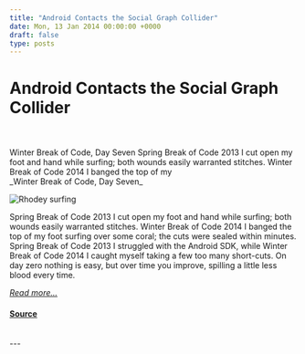 ```yaml
---
title: "Android Contacts the Social Graph Collider"
date: Mon, 13 Jan 2014 00:00:00 +0000
draft: false
type: posts
---
```

# Android Contacts the Social Graph Collider

<br/>

<br/>
 Winter Break of Code, Day Seven Spring Break of Code 2013 I cut open my foot and hand while surfing; both wounds easily warranted stitches. Winter Break of Code 2014 I banged the top of my
<br/>
_Winter Break of Code, Day Seven_

![Rhodey surfing](/blog/images/wboc-rhodey-surfn.jpg)

Spring Break of Code 2013 I cut open my foot and hand while surfing; both wounds easily warranted stitches. Winter Break of Code 2014 I banged the top of my foot surfing over some coral; the cuts were sealed within minutes. Spring Break of Code 2013 I struggled with the Android SDK, while Winter Break of Code 2014 I caught myself taking a few too many short-cuts. On day zero nothing is easy, but over time you improve, spilling a little less blood every time.

[_Read more..._](https://signal.org/blog/android-contacts-the-social-graph-collider/)

#### [Source](https://signal.org/blog/android-contacts-the-social-graph-collider/)

<br/>
---
